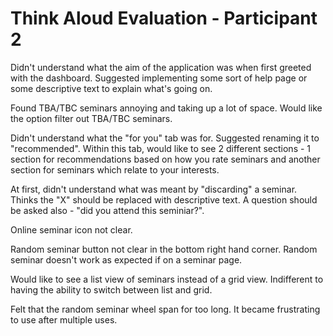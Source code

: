 # Think Aloud Evaluation - Participant 2

Didn't understand what the aim of the application was when first greeted with the dashboard. Suggested implementing some sort of help page or some descriptive text to explain what's going on.

Found TBA/TBC seminars annoying and taking up a lot of space. Would like the option filter out TBA/TBC seminars.

Didn't understand what the "for you" tab was for. Suggested renaming it to "recommended". Within this tab, would like to see 2 different sections - 1 section for recommendations based on how you rate seminars and another section for seminars which relate to your interests.

At first, didn't understand what was meant by "discarding" a seminar. Thinks the "X" should be replaced with descriptive text. A question should be asked also - "did you attend this seminiar?".

Online seminar icon not clear.

Random seminar button not clear in the bottom right hand corner. Random seminar doesn't work as expected if on a seminar page.

Would like to see a list view of seminars instead of a grid view. Indifferent to having the ability to switch between list and grid.

Felt that the random seminar wheel span for too long. It became frustrating to use after multiple uses.
